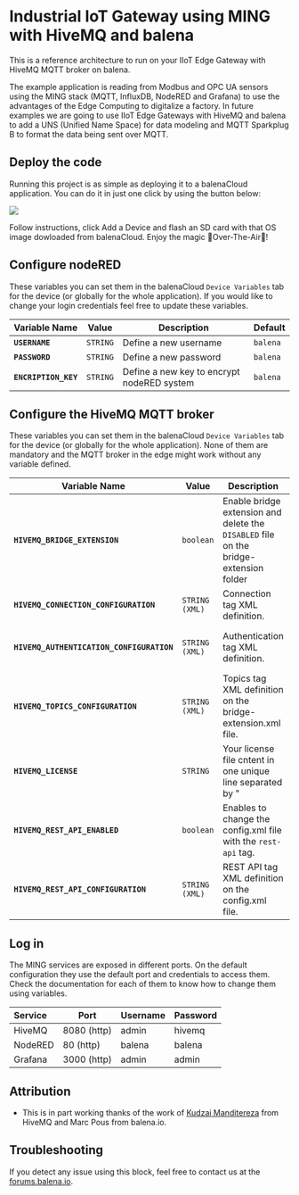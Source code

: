 # Industrial IoT Gateway using MING with HiveMQ and balena

This is a reference architecture to run on your IIoT Edge Gateway with HiveMQ MQTT broker on balena. 

The example application is reading from Modbus and OPC UA sensors using the MING stack (MQTT, InfluxDB, NodeRED and Grafana) to use the advantages of the Edge Computing to digitalize a factory. In future examples we are going to use IIoT Edge Gateways with HiveMQ and balena to add a UNS (Unified Name Space) for data modeling and MQTT Sparkplug B to format the data being sent over MQTT.


## Deploy the code

Running this project is as simple as deploying it to a balenaCloud application. You can do it in just one click by using the button below:

[![](https://www.balena.io/deploy.png)](https://dashboard.balena-cloud.com/deploy?repoUrl=https://github.com/mpous/hivemq4-ming)

Follow instructions, click Add a Device and flash an SD card with that OS image dowloaded from balenaCloud. Enjoy the magic 🌟Over-The-Air🌟!

## Configure nodeRED

These variables you can set them in the balenaCloud `Device Variables` tab for the device (or globally for the whole application). If you would like to change your login credentials feel free to update these variables.

Variable Name | Value | Description | Default
------------ | ------------- | ------------- | -------------
**`USERNAME`** | `STRING` | Define a new username | `balena`
**`PASSWORD`** | `STRING` | Define a new password | `balena`
**`ENCRIPTION_KEY`** | `STRING` | Define a new key to encrypt nodeRED system | `balena`


## Configure the HiveMQ MQTT broker

These variables you can set them in the balenaCloud `Device Variables` tab for the device (or globally for the whole application). None of them are mandatory and the MQTT broker in the edge might work without any variable defined.

Variable Name | Value | Description | Default
------------ | ------------- | ------------- | -------------
**`HIVEMQ_BRIDGE_EXTENSION`** | `boolean` | Enable bridge extension and delete the `DISABLED` file on the bridge-extension folder | `false`
**`HIVEMQ_CONNECTION_CONFIGURATION`** | `STRING (XML)` | Connection tag XML definition. | ```<connection><static><host>your-host-address</host><port>your-port</port></static></connection>```
**`HIVEMQ_AUTHENTICATION_CONFIGURATION`** | `STRING (XML)` | Authentication tag XML definition. | ```<authentication><mqtt-simple-authentication><username>your-username</username><password>your-password</password></mqtt-simple-authentication></authentication>```
**`HIVEMQ_TOPICS_CONFIGURATION`** | `STRING (XML)` | Topics tag XML definition on the bridge-extension.xml file. | ```<topics><topic><filter>plant1/compressors</filter></topic></topics>```
**`HIVEMQ_LICENSE`** | `STRING` | Your license file cntent in one unique line separated by "|". Automatically the system will generate a `license.lic` file with the base64 content from this variable. | 
**`HIVEMQ_REST_API_ENABLED`** | `boolean` | Enables to change the config.xml file with the `rest-api` tag. | `false`
**`HIVEMQ_REST_API_CONFIGURATION`** | `STRING (XML)` | REST API tag XML definition on the config.xml file. | ```<rest-api><enabled>true</enabled><listeners><http><port>8888</port><bind-address>0.0.0.0</bind-address></http></listeners></rest-api>```


## Log in

The MING services are exposed in different ports. On the default configuration they use the default port and credentials to access them. Check the documentation for each of them to know how to change them using variables.

|Service|Port|Username|Password|
|:--|---|---|---|
|HiveMQ|8080 (http)|admin|hivemq|
|NodeRED|80 (http)|balena|balena|
|Grafana|3000 (http)|admin|admin|


## Attribution

- This is in part working thanks of the work of [Kudzai Manditereza](https://github.com/kmanditereza) from HiveMQ and Marc Pous from balena.io.

## Troubleshooting

If you detect any issue using this block, feel free to contact us at the [forums.balena.io](https://forums.balena.io).

